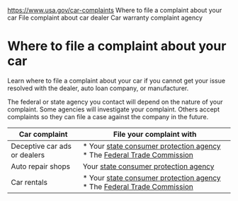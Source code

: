 

https://www.usa.gov/car-complaints
Where to file a complaint about your car
File complaint about car dealer
Car warranty complaint agency

Where to file a complaint about your car
========================================

Learn where to file a complaint about your car if you cannot get your issue resolved with the dealer, auto loan company, or manufacturer.

The federal or state agency you contact will depend on the nature of your complaint. Some agencies will investigate your complaint. Others accept complaints so they can file a case against the company in the future.

| **Car complaint** | **File your complaint with** |
| --- | --- |
| Deceptive car ads or dealers | * Your   [state consumer protection agency](https://www.usa.gov/state-consumer) * The   [Federal Trade Commission](https://reportfraud.ftc.gov/?orgcode=USAGOV) |
| Auto repair shops | Your [state consumer protection agency](https://www.usa.gov/state-consumer) |
| Car rentals | * Your   [state consumer protection agency](https://www.usa.gov/state-consumer) * The   [Federal Trade Commission](https://reportfraud.ftc.gov/?orgcode=USAGOV) |
